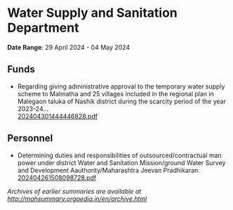 # Water Supply and Sanitation Department

**Date Range**: 29 April 2024 - 04 May 2024


## Funds
- Regarding giving administrative approval to the temporary water supply scheme to Malmatha and 25 villages included in the regional plan in Malegaon taluka of Nashik district during the scarcity period of the year 2023-24...\
  [202404301444446828.pdf](https://gr.maharashtra.gov.in/Site/Upload/Government%20Resolutions/English/202404301444446828...pdf)

## Personnel
- Determining duties and responsibilities of outsourced/contractual man power under district Water and Sanitation Mission/ground Water Survey and Development Aauthority/Maharashtra Jeevan Pradhikaran.\
  [202404261508098728.pdf](https://gr.maharashtra.gov.in/Site/Upload/Government%20Resolutions/English/202404261508098728.pdf)


*Archives of earlier summaries are available at http://mahsummary.orgpedia.in/en/archive.html*